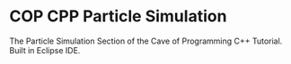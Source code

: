 # COP CPP Particle Simulation
 The Particle Simulation Section of the Cave of Programming C++ Tutorial. Built in Eclipse IDE.
